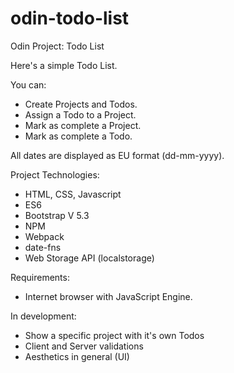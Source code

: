 # odin-todo-list
Odin Project: Todo List

Here's a simple Todo List.

You can:
- Create Projects and Todos.
- Assign a Todo to a Project.
- Mark as complete a Project.
- Mark as complete a Todo.

All dates are displayed as EU format (dd-mm-yyyy).


Project Technologies:
- HTML, CSS, Javascript
- ES6
- Bootstrap V 5.3
- NPM
- Webpack
- date-fns
- Web Storage API (localstorage)

Requirements:
- Internet browser with JavaScript Engine.

In development:
- Show a specific project with it's own Todos
- Client and Server validations
- Aesthetics in general (UI)